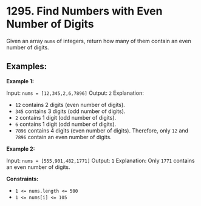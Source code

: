 # 1295. Find Numbers with Even Number of Digits
Given an array `nums` of integers, return how many of them contain an even number of digits.

## Examples:

**Example 1:**

Input: `nums = [12,345,2,6,7896]`
Output: `2`
Explanation: 
- `12` contains 2 digits (even number of digits). 
- `345` contains 3 digits (odd number of digits). 
- `2` contains 1 digit (odd number of digits). 
- `6` contains 1 digit (odd number of digits). 
- `7896` contains 4 digits (even number of digits). 
Therefore, only `12` and `7896` contain an even number of digits.

**Example 2:**

Input: `nums = [555,901,482,1771]`
Output: `1` 
Explanation: 
Only `1771` contains an even number of digits.

**Constraints:**

- `1 <= nums.length <= 500`
- `1 <= nums[i] <= 105`